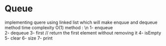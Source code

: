 # Queue
implementing quere using linked list which will make enquue and dequeue method time complexity O(1)
method : \n
1- enqueue  
2- dequeue
3- first // return the first element without removing it 
4- isEmpty 
5- clear 
6- size
7- print 
